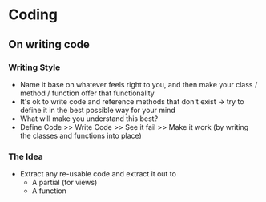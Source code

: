 # Coding

## On writing code

### Writing Style
- Name it base on whatever feels right to you, and then make your class / method / function offer that functionality
- It's ok to write code and reference methods that don't exist -> try to define it in the best possible way for your mind
- What will make you understand this best?
- Define Code >> Write Code >> See it fail >> Make it work (by writing the classes and functions into place)

### The Idea
- Extract any re-usable code and extract it out to
	- A partial (for views)
	- A function